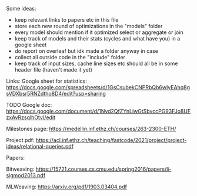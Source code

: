 Some ideas:
- keep relevant links to papers etc in this file
- store each new round of optimizations in the "models" folder
- every model should mention if it optimized select or aggregate or join
- keep track of models and their stats (cycles and what have you) in a google sheet
- do report on overleaf but idk made a folder anyway in case
- collect all outside code in the "include" folder
- keep track of input sizes, cache line sizes etc should all be in some header file (haven't made it yet)

Links:
Google sheet for statistics: https://docs.google.com/spreadsheets/d/1GsCsubekCNPRbQb6wIyEAhq8gsVDXbsr5RNZdtho8D4/edit?usp=sharing

TODO Google doc: https://docs.google.com/document/d/1Nvd2QfZYnLiwGtSbvccPG93FJo8UFzxAvRzsqlhOtvI/edit 

Milestones page: https://medellin.inf.ethz.ch/courses/263-2300-ETH/

Project pdf: https://acl.inf.ethz.ch/teaching/fastcode/2021/project/project-ideas/relational-queries.pdf


Papers:

Bitweaving: https://15721.courses.cs.cmu.edu/spring2016/papers/li-sigmod2013.pdf

MLWeaving: https://arxiv.org/pdf/1903.03404.pdf

